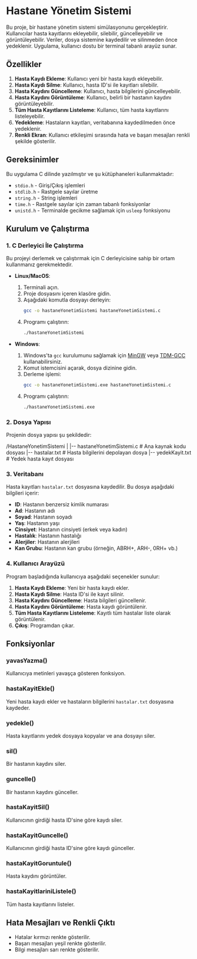 # Hastane Yönetim Sistemi

Bu proje, bir hastane yönetim sistemi simülasyonunu gerçekleştirir. Kullanıcılar hasta kayıtlarını ekleyebilir, silebilir, güncelleyebilir ve görüntüleyebilir. Veriler, dosya sistemine kaydedilir ve silinmeden önce yedeklenir. Uygulama, kullanıcı dostu bir terminal tabanlı arayüz sunar.

## Özellikler

1. **Hasta Kaydı Ekleme**: Kullanıcı yeni bir hasta kaydı ekleyebilir.
2. **Hasta Kaydı Silme**: Kullanıcı, hasta ID'si ile kayıtları silebilir.
3. **Hasta Kaydını Güncelleme**: Kullanıcı, hasta bilgilerini güncelleyebilir.
4. **Hasta Kaydını Görüntüleme**: Kullanıcı, belirli bir hastanın kaydını görüntüleyebilir.
5. **Tüm Hasta Kayıtlarını Listeleme**: Kullanıcı, tüm hasta kayıtlarını listeleyebilir.
6. **Yedekleme**: Hastaların kayıtları, veritabanına kaydedilmeden önce yedeklenir.
7. **Renkli Ekran**: Kullanıcı etkileşimi sırasında hata ve başarı mesajları renkli şekilde gösterilir.

## Gereksinimler

Bu uygulama C dilinde yazılmıştır ve şu kütüphaneleri kullanmaktadır:
- `stdio.h` - Giriş/Çıkış işlemleri
- `stdlib.h` - Rastgele sayılar üretme
- `string.h` - String işlemleri
- `time.h` - Rastgele sayılar için zaman tabanlı fonksiyonlar
- `unistd.h` - Terminalde gecikme sağlamak için `usleep` fonksiyonu

## Kurulum ve Çalıştırma

### 1. C Derleyici İle Çalıştırma

Bu projeyi derlemek ve çalıştırmak için C derleyicisine sahip bir ortam kullanmanız gerekmektedir.

- **Linux/MacOS**:
  1. Terminali açın.
  2. Proje dosyasını içeren klasöre gidin.
  3. Aşağıdaki komutla dosyayı derleyin:
     ```bash
     gcc -o hastaneYonetimSistemi hastaneYonetimSistemi.c
     ```
  4. Programı çalıştırın:
     ```bash
     ./hastaneYonetimSistemi
     ```

- **Windows**:
  1. Windows'ta `gcc` kurulumunu sağlamak için [MinGW](https://osdn.net/projects/mingw/releases/) veya [TDM-GCC](https://jmeubank.github.io/tdm-gcc/) kullanabilirsiniz.
  2. Komut istemcisini açarak, dosya dizinine gidin.
  3. Derleme işlemi:
     ```bash
     gcc -o hastaneYonetimSistemi.exe hastaneYonetimSistemi.c
     ```
  4. Programı çalıştırın:
     ```bash
     ./hastaneYonetimSistemi.exe
     ```

### 2. Dosya Yapısı

Projenin dosya yapısı şu şekildedir:

/HastaneYonetimSistemi 
   | 
   |-- hastaneYonetimSistemi.c # Ana kaynak kodu dosyası 
   |-- hastalar.txt # Hasta bilgilerini depolayan dosya 
   |-- yedekKayit.txt # Yedek hasta kayıt dosyası


### 3. Veritabanı

Hasta kayıtları `hastalar.txt` dosyasına kaydedilir. Bu dosya aşağıdaki bilgileri içerir:

- **ID**: Hastanın benzersiz kimlik numarası
- **Ad**: Hastanın adı
- **Soyad**: Hastanın soyadı
- **Yaş**: Hastanın yaşı
- **Cinsiyet**: Hastanın cinsiyeti (erkek veya kadın)
- **Hastalık**: Hastanın hastalığı
- **Alerjiler**: Hastanın alerjileri
- **Kan Grubu**: Hastanın kan grubu (örneğin, ABRH+, ARH-, 0RH+ vb.)

### 4. Kullanıcı Arayüzü

Program başladığında kullanıcıya aşağıdaki seçenekler sunulur:

1. **Hasta Kaydı Ekleme**: Yeni bir hasta kaydı ekler.
2. **Hasta Kaydı Silme**: Hasta ID'si ile kayıt silinir.
3. **Hasta Kaydını Güncelleme**: Hasta bilgileri güncellenir.
4. **Hasta Kaydını Görüntüleme**: Hasta kaydı görüntülenir.
5. **Tüm Hasta Kayıtlarını Listeleme**: Kayıtlı tüm hastalar liste olarak görüntülenir.
6. **Çıkış**: Programdan çıkar.

## Fonksiyonlar

### yavasYazma()
Kullanıcıya metinleri yavaşça gösteren fonksiyon.

### hastaKayitEkle()
Yeni hasta kaydı ekler ve hastaların bilgilerini `hastalar.txt` dosyasına kaydeder.

### yedekle()
Hasta kayıtlarını yedek dosyaya kopyalar ve ana dosyayı siler.

### sil()
Bir hastanın kaydını siler.

### guncelle()
Bir hastanın kaydını günceller.

### hastaKayitSil()
Kullanıcının girdiği hasta ID'sine göre kaydı siler.

### hastaKayitGuncelle()
Kullanıcının girdiği hasta ID'sine göre kaydı günceller.

### hastaKayitGoruntule()
Hasta kaydını görüntüler.

### hastaKayitlariniListele()
Tüm hasta kayıtlarını listeler.

## Hata Mesajları ve Renkli Çıktı

- Hatalar kırmızı renkte gösterilir.
- Başarı mesajları yeşil renkte gösterilir.
- Bilgi mesajları sarı renkte gösterilir.


